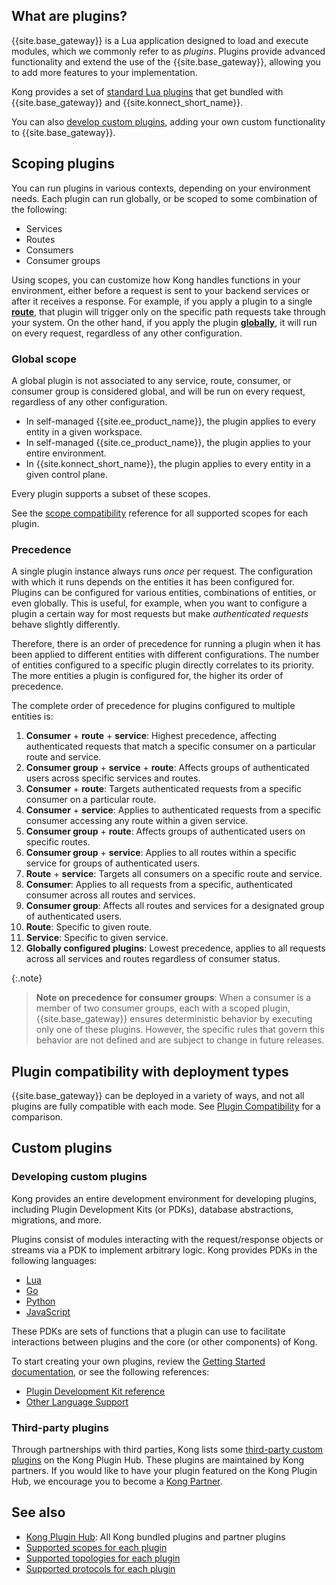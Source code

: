 <!-- shared with the Plugin Hub: Plugin Overview, Kong Gateway: Developing Plugins Overview, and Kong Gateway: Understanding Kong: Plugins -->
## What are plugins?

{{site.base_gateway}} is a Lua application designed to load and execute modules, which
we commonly refer to as _plugins_. Plugins provide advanced functionality and extend the 
use of the {{site.base_gateway}}, allowing you to add more features to your implementation.

Kong provides a set of
[standard Lua plugins](/hub/?support=kong-inc) that get bundled with {{site.base_gateway}} and
{{site.konnect_short_name}}.

You can also [develop custom plugins](#developing-custom-plugins), adding your own custom functionality to {{site.base_gateway}}.

## Scoping plugins

You can run plugins in various contexts, depending on your environment needs.
Each plugin can run globally, or be scoped to some combination of the following:
* Services
* Routes
* Consumers
* Consumer groups

Using scopes, you can customize how Kong handles functions in your environment, 
either before a request is sent to your backend services or after it receives a response.
For example, if you apply a plugin to a single [**route**](/gateway/latest/key-concepts/routes/), that plugin will trigger only on the specific path requests take through your system.
On the other hand, if you apply the plugin [**globally**](#global-scope), it will run on every request, regardless of any other configuration.

### Global scope
A global plugin is not associated to any service, route, consumer, or consumer group is considered global, and will be run on every request,
regardless of any other configuration.

* In self-managed {{site.ee_product_name}}, the plugin applies to every entity in a given workspace.
* In self-managed {{site.ce_product_name}}, the plugin applies to your entire environment.
* In {{site.konnect_short_name}}, the plugin applies to every entity in a given control plane.

Every plugin supports a subset of these scopes.

See the [scope compatibility](/hub/plugins/compatibility/#scopes) reference for all supported scopes for each plugin.

### Precedence

A single plugin instance always runs _once_ per request. The
configuration with which it runs depends on the entities it has been
configured for.
Plugins can be configured for various entities, combinations of entities, or even globally.
This is useful, for example, when you want to configure a plugin a certain way for most requests but make _authenticated requests_ behave slightly differently.

Therefore, there is an order of precedence for running a plugin when it has been applied to different entities with different configurations. The number of entities configured to a specific plugin directly correlates to its priority. The more entities a plugin is configured for, the higher its order of precedence.

The complete order of precedence for plugins configured to multiple entities is:

1. **Consumer** + **route** + **service**: Highest precedence, affecting authenticated requests that match a specific consumer on a particular route and service.
1. **Consumer group** + **service** + **route**: Affects groups of authenticated users across specific services and routes.
1. **Consumer** + **route**: Targets authenticated requests from a specific consumer on a particular route.
1. **Consumer** + **service**: Applies to authenticated requests from a specific consumer accessing any route within a given service.
1. **Consumer group** + **route**: Affects groups of authenticated users on specific routes.
1. **Consumer group** + **service**: Applies to all routes within a specific service for groups of authenticated users.
1. **Route** + **service**: Targets all consumers on a specific route and service.
1. **Consumer**: Applies to all requests from a specific, authenticated consumer across all routes and services.
1. **Consumer group**: Affects all routes and services for a designated group of authenticated users.
1. **Route**: Specific to given route.
1. **Service**: Specific to given service. 
1. **Globally configured plugins**: Lowest precedence, applies to all requests across all services and routes regardless of consumer status.

{:.note}
> **Note on precedence for consumer groups**:
When a consumer is a member of two consumer groups, each with a scoped plugin, 
{{site.base_gateway}} ensures deterministic behavior by executing only one of these plugins. 
However, the specific rules that govern this behavior are not defined and are subject to change in future releases.

## Plugin compatibility with deployment types

{{site.base_gateway}} can be deployed in a variety of ways, and not all plugins
are fully compatible with each mode. See [Plugin Compatibility](/hub/plugins/compatibility#plugin-compatibility)
for a comparison.

## Custom plugins

### Developing custom plugins

Kong provides an entire development environment for developing plugins,
including Plugin Development Kits (or PDKs), database abstractions, migrations, and more.

Plugins consist of modules interacting with the request/response objects or
streams via a PDK to implement arbitrary logic.
Kong provides PDKs in the following languages:
* [Lua](/gateway/latest/plugin-development/)
* [Go](/gateway/latest/plugin-development/pluginserver/go/)
* [Python](/gateway/latest/plugin-development/pluginserver/python/)
* [JavaScript](/gateway/latest/plugin-development/pluginserver/javascript/)

These PDKs are sets of functions that a plugin can use to facilitate interactions between plugins
and the core (or other components) of Kong.

To start creating your own plugins, review the [Getting Started documentation](/gateway/latest/plugin-development/get-started/),
or see the following references:
* [Plugin Development Kit reference](/gateway/latest/plugin-development/pdk/)
* [Other Language Support](/gateway/latest/plugin-development/pluginserver/go/)

### Third-party plugins

Through partnerships with third parties, Kong lists some [third-party custom plugins](/hub/?support=community%2Cpremium-partner) on the Kong Plugin Hub. 
These plugins are maintained by Kong partners. 
If you would like to have your plugin featured on the Kong Plugin Hub, we encourage you to become a [Kong Partner](https://konghq.com/partners/).

## See also

* [Kong Plugin Hub](/hub/): All Kong bundled plugins and partner plugins
* [Supported scopes for each plugin](/hub/plugins/compatibility/#scopes)
* [Supported topologies for each plugin](/hub/plugins/compatibility/)
* [Supported protocols for each plugin](/hub/plugins/compatibility/#protocols)
